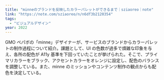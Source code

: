 ```yaml
---
title: "minneのブランドを反映したカラーパレットができるまで｜sziaoreo｜note"
link: "https://note.com/sziaoreo/n/n6df3b2120354"
tags:
  - "ビジュアルデザイン"
year: 2022
---
```


GMO ペパボの「minne」デザイナーが、サービスのブランドからカラーパレットの制作過程について紹介。課題として、UI の色数が過多で煩雑な印象を与え、各所の配色が A11y 基準を下回っていたことが挙げられた。そこで、プライマリカラーをブラック、アクセントカラーをオレンジに設定し、配色のバランスを調整している。また、minne のミッションやコンテンツ制作の観点からも配色を決定している。
